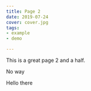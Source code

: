 ```yaml
---
title: Page 2
date: 2019-07-24
cover: cover.jpg
tags:
- example
- demo

---
```

This is a great page 2 and a half.

No way

  
Hello there